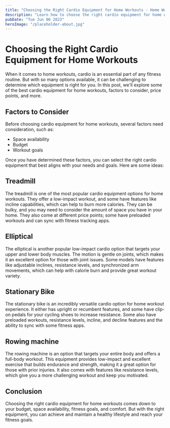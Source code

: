 ```yaml
---
title: "Choosing the Right Cardio Equipment for Home Workouts - Home Workouts"
description: "Learn how to choose the right cardio equipment for home workouts. We cover the best options, features, pricing and more. Get started on your fitness journey today!"
pubDate: "Tue Jun 06 2023"
heroImage: "/placeholder-about.jpg"
---
```


# Choosing the Right Cardio Equipment for Home Workouts

When it comes to home workouts, cardio is an essential part of any fitness routine. But with so many options available, it can be challenging to determine which equipment is right for you. In this post, we&#39;ll explore some of the best cardio equipment for home workouts, factors to consider, price points, and more.

## Factors to Consider
Before choosing cardio equipment for home workouts, several factors need consideration, such as:

- Space availability
- Budget
- Workout goals

Once you have determined these factors, you can select the right cardio equipment that best aligns with your needs and goals. Here are some ideas:

## Treadmill
The treadmill is one of the most popular cardio equipment options for home workouts. They offer a low-impact workout, and some have features like incline capabilities, which can help to burn more calories. They can be bulky, and you may need to consider the amount of space you have in your home. They also come at different price points; some have preloaded workouts and can sync with fitness tracking apps.

## Elliptical
The elliptical is another popular low-impact cardio option that targets your upper and lower body muscles. The motion is gentle on joints, which makes it an excellent option for those with joint issues. Some models have features like adjustable inclines, resistance levels, and synchronized arm movements, which can help with calorie burn and provide great workout variety.

## Stationary Bike
The stationary bike is an incredibly versatile cardio option for home workout experience. It either has upright or recumbent features, and some have clip-on pedals for your cycling shoes to increase resistance. Some also have preloaded workouts, resistance levels, incline, and decline features and the ability to sync with some fitness apps.

## Rowing machine
The rowing machine is an option that targets your entire body and offers a full-body workout. This equipment provides low-impact and excellent exercise that builds endurance and strength, making it a great option for those with prior injuries. It also comes with features like resistance levels, which give you a more challenging workout and keep you motivated.

## Conclusion
Choosing the right cardio equipment for home workouts comes down to your budget, space availability, fitness goals, and comfort. But with the right equipment, you can achieve and maintain a healthy lifestyle and reach your fitness goals.